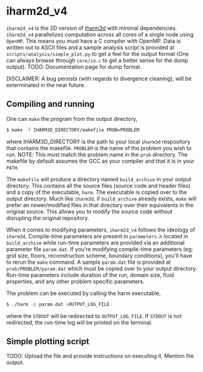 # iharm2d_v4
`iharm2d_v4` is the 2D version of [iharm3d](https://github.com/AFD-Illinois/iharm3d) with minimal dependencies. `iharm2d_v4` parallelizes computation across all cores of a single node using `OpenMP`. This means you must have a C compiler with OpenMP. Data is written out to ASCII files and a sample analysis script is provided at `scripts/analysis/simple_plot.py` to get a feel for the output format (One can always browse through `core/io.c` to get a better sense for the dump output).
TODO: Documentation page for dump format.

DISCLAIMER: A bug persists (with regards to divergence cleaning), will be exterminated in the near future.

## Compiling and running
One can `make` the program from the output directory,
```bash
$ make -f IHARM3D_DIRECTORY/makefile PROB=PROBLEM
```
where IHARM3D_DIRECTORY is the path to your local `iharm3d` respository that contains the makefile. `PROBLEM` is the name of the problem you wish to run. NOTE: This must match the problem name in the `prob` directory. The makefile by default assumes the GCC as your compiler and that it is in your `PATH`.

The `makefile` will produce a directory named `build_archive` in your output directory. This contains all the source files (source code and header files) and a copy of the executable, `harm`. The executable is copied over to the output directory. Much like `iharm3d`, if `build_archive` already exists, `make` will prefer an newer/modified files in that directory over their equivalents in the original source. This allows you to modify the source code without disrupting the original repository.

When it comes to modifying parameters, `iharm2d_v4` follows the ideology of `iharm3d`. Compile-time parameters are present in `parameters.h` located in `build_archive` while run-time parameters are provided via an additional parameter file `param.dat`. If you're modifying compile-time parameters (eg: grid size, floors, reconstruction scheme, boundary conditions), you'll have to rerun the `make` command. A sample `param.dat` file is provided at `prob/PROBLEM/param.dat` which must be copied over to your output directory. Run-time parameters include duration of the run, domain size, fluid properties, and any other problem specific parameters.

The problem can be executed by calling the harm executable,
```bash
$ ./harm -p param.dat >OUTPUT_LOG_FILE
```
where the `STDOUT` will be redirected to `OUTPUT_LOG_FILE`. If `STDOUT` is not redirected, the run-time log will be printed on the terminal.

## Simple plotting script
TODO: Upload the file and provide instructions on executing it. Mention file output.
